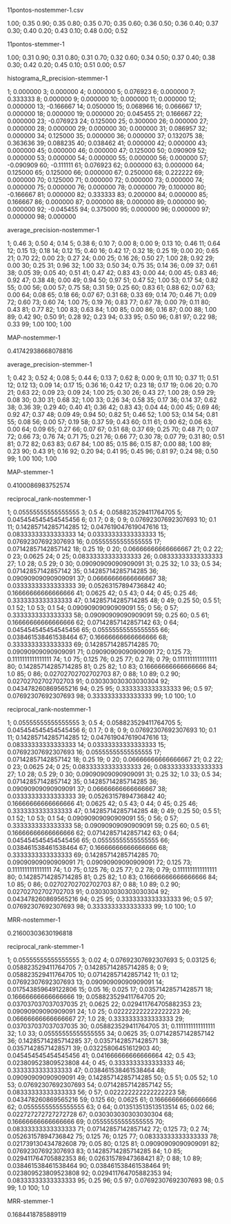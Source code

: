 11pontos-nostemmer-1.csv

1.00; 0.35
0.90; 0.35
0.80; 0.35
0.70; 0.35
0.60; 0.36
0.50; 0.36
0.40; 0.37
0.30; 0.40
0.20; 0.43
0.10; 0.48
0.00; 0.52


11pontos-stemmer-1


1.00; 0.31
0.90; 0.31
0.80; 0.31
0.70; 0.32
0.60; 0.34
0.50; 0.37
0.40; 0.38
0.30; 0.42
0.20; 0.45
0.10; 0.51
0.00; 0.57


histograma_R_precision-stemmer-1

1; 0.000000
3; 0.000000
4; 0.000000
5; 0.076923
6; 0.000000
7; 0.333333
8; 0.000000
9; 0.000000
10; 0.000000
11; 0.000000
12; 0.000000
13; -0.166667
14; 0.050000
15; 0.068966
16; 0.066667
17; 0.000000
18; 0.000000
19; 0.000000
20; 0.045455
21; 0.166667
22; 0.000000
23; -0.076923
24; 0.125000
25; 0.300000
26; 0.000000
27; 0.000000
28; 0.000000
29; 0.000000
30; 0.000000
31; 0.086957
32; 0.000000
34; 0.125000
35; 0.000000
36; 0.000000
37; 0.132075
38; 0.363636
39; 0.088235
40; 0.038462
41; 0.000000
42; 0.000000
43; 0.000000
45; 0.000000
46; 0.000000
47; 0.125000
50; 0.090909
52; 0.000000
53; 0.000000
54; 0.000000
55; 0.000000
56; 0.000000
57; -0.090909
60; -0.111111
61; 0.076923
62; 0.000000
63; 0.000000
64; 0.125000
65; 0.125000
66; 0.000000
67; 0.250000
68; 0.222222
69; 0.000000
70; 0.125000
71; 0.000000
72; 0.000000
73; 0.000000
74; 0.000000
75; 0.000000
76; 0.000000
78; 0.000000
79; 0.100000
80; -0.166667
81; 0.000000
82; 0.333333
83; 0.200000
84; 0.000000
85; 0.166667
86; 0.000000
87; 0.000000
88; 0.000000
89; 0.000000
90; 0.000000
92; -0.045455
94; 0.375000
95; 0.000000
96; 0.000000
97; 0.000000
98; 0.000000


average_precision-nostemmer-1

1; 0.46
3; 0.50
4; 0.14
5; 0.38
6; 0.10
7; 0.00
8; 0.00
9; 0.13
10; 0.46
11; 0.64
12; 0.15
13; 0.18
14; 0.12
15; 0.40
16; 0.42
17; 0.32
18; 0.25
19; 0.00
20; 0.65
21; 0.70
22; 0.00
23; 0.27
24; 0.00
25; 0.16
26; 0.50
27; 1.00
28; 0.92
29; 0.00
30; 0.25
31; 0.96
32; 1.00
33; 0.50
34; 0.75
35; 0.14
36; 0.09
37; 0.61
38; 0.05
39; 0.05
40; 0.51
41; 0.47
42; 0.83
43; 0.00
44; 0.00
45; 0.83
46; 0.92
47; 0.38
48; 0.00
49; 0.94
50; 0.97
51; 0.47
52; 1.00
53; 0.17
54; 0.82
55; 0.00
56; 0.00
57; 0.75
58; 0.31
59; 0.25
60; 0.83
61; 0.88
62; 0.07
63; 0.00
64; 0.08
65; 0.18
66; 0.07
67; 0.31
68; 0.33
69; 0.14
70; 0.46
71; 0.09
72; 0.60
73; 0.60
74; 1.00
75; 0.19
76; 0.83
77; 0.67
78; 0.00
79; 0.11
80; 0.43
81; 0.77
82; 1.00
83; 0.63
84; 1.00
85; 0.00
86; 0.16
87; 0.00
88; 1.00
89; 0.42
90; 0.50
91; 0.28
92; 0.23
94; 0.33
95; 0.50
96; 0.81
97; 0.22
98; 0.33
99; 1.00
100; 1.00

MAP-nostemmer-1

0.41742938668078816


average_precision-stemmer-1

1; 0.42
3; 0.52
4; 0.08
5; 0.44
6; 0.13
7; 0.62
8; 0.00
9; 0.11
10; 0.37
11; 0.51
12; 0.12
13; 0.09
14; 0.17
15; 0.36
16; 0.42
17; 0.23
18; 0.17
19; 0.06
20; 0.70
21; 0.63
22; 0.09
23; 0.09
24; 1.00
25; 0.30
26; 0.43
27; 1.00
28; 0.59
29; 0.08
30; 0.30
31; 0.68
32; 1.00
33; 0.26
34; 0.58
35; 0.17
36; 0.14
37; 0.62
38; 0.36
39; 0.29
40; 0.40
41; 0.36
42; 0.83
43; 0.04
44; 0.00
45; 0.69
46; 0.92
47; 0.37
48; 0.09
49; 0.94
50; 0.82
51; 0.46
52; 1.00
53; 0.14
54; 0.81
55; 0.08
56; 0.00
57; 0.19
58; 0.37
59; 0.43
60; 0.11
61; 0.90
62; 0.06
63; 0.00
64; 0.09
65; 0.27
66; 0.07
67; 0.51
68; 0.37
69; 0.25
70; 0.48
71; 0.07
72; 0.66
73; 0.76
74; 0.71
75; 0.21
76; 0.66
77; 0.30
78; 0.07
79; 0.31
80; 0.51
81; 0.72
82; 0.63
83; 0.67
84; 1.00
85; 0.15
86; 0.15
87; 0.00
88; 1.00
89; 0.23
90; 0.43
91; 0.16
92; 0.20
94; 0.41
95; 0.45
96; 0.81
97; 0.24
98; 0.50
99; 1.00
100; 1.00


MAP-stemmer-1

0.4100086983752574


reciprocal_rank-nostemmer-1

1; 0.05555555555555555
3; 0.5
4; 0.058823529411764705
5; 0.045454545454545456
6; 0.1
7; 0
8; 0
9; 0.07692307692307693
10; 0.1
11; 0.14285714285714285
12; 0.047619047619047616
13; 0.08333333333333333
14; 0.03333333333333333
15; 0.07692307692307693
16; 0.05555555555555555
17; 0.07142857142857142
18; 0.25
19; 0
20; 0.06666666666666667
21; 0.2
22; 0
23; 0.0625
24; 0
25; 0.08333333333333333
26; 0.08333333333333333
27; 1.0
28; 0.5
29; 0
30; 0.09090909090909091
31; 0.25
32; 1.0
33; 0.5
34; 0.07142857142857142
35; 0.14285714285714285
36; 0.09090909090909091
37; 0.06666666666666667
38; 0.03333333333333333
39; 0.05263157894736842
40; 0.16666666666666666
41; 0.0625
42; 0.5
43; 0
44; 0
45; 0.25
46; 0.3333333333333333
47; 0.14285714285714285
48; 0
49; 0.25
50; 0.5
51; 0.1
52; 1.0
53; 0.1
54; 0.09090909090909091
55; 0
56; 0
57; 0.3333333333333333
58; 0.09090909090909091
59; 0.25
60; 0.5
61; 0.16666666666666666
62; 0.07142857142857142
63; 0
64; 0.045454545454545456
65; 0.05555555555555555
66; 0.038461538461538464
67; 0.16666666666666666
68; 0.3333333333333333
69; 0.14285714285714285
70; 0.09090909090909091
71; 0.09090909090909091
72; 0.125
73; 0.1111111111111111
74; 1.0
75; 0.125
76; 0.25
77; 0.2
78; 0
79; 0.1111111111111111
80; 0.14285714285714285
81; 0.25
82; 1.0
83; 0.16666666666666666
84; 1.0
85; 0
86; 0.02702702702702703
87; 0
88; 1.0
89; 0.2
90; 0.02702702702702703
91; 0.030303030303030304
92; 0.043478260869565216
94; 0.25
95; 0.3333333333333333
96; 0.5
97; 0.07692307692307693
98; 0.3333333333333333
99; 1.0
100; 1.0


reciprocal_rank-nostemmer-1

1; 0.05555555555555555
3; 0.5
4; 0.058823529411764705
5; 0.045454545454545456
6; 0.1
7; 0
8; 0
9; 0.07692307692307693
10; 0.1
11; 0.14285714285714285
12; 0.047619047619047616
13; 0.08333333333333333
14; 0.03333333333333333
15; 0.07692307692307693
16; 0.05555555555555555
17; 0.07142857142857142
18; 0.25
19; 0
20; 0.06666666666666667
21; 0.2
22; 0
23; 0.0625
24; 0
25; 0.08333333333333333
26; 0.08333333333333333
27; 1.0
28; 0.5
29; 0
30; 0.09090909090909091
31; 0.25
32; 1.0
33; 0.5
34; 0.07142857142857142
35; 0.14285714285714285
36; 0.09090909090909091
37; 0.06666666666666667
38; 0.03333333333333333
39; 0.05263157894736842
40; 0.16666666666666666
41; 0.0625
42; 0.5
43; 0
44; 0
45; 0.25
46; 0.3333333333333333
47; 0.14285714285714285
48; 0
49; 0.25
50; 0.5
51; 0.1
52; 1.0
53; 0.1
54; 0.09090909090909091
55; 0
56; 0
57; 0.3333333333333333
58; 0.09090909090909091
59; 0.25
60; 0.5
61; 0.16666666666666666
62; 0.07142857142857142
63; 0
64; 0.045454545454545456
65; 0.05555555555555555
66; 0.038461538461538464
67; 0.16666666666666666
68; 0.3333333333333333
69; 0.14285714285714285
70; 0.09090909090909091
71; 0.09090909090909091
72; 0.125
73; 0.1111111111111111
74; 1.0
75; 0.125
76; 0.25
77; 0.2
78; 0
79; 0.1111111111111111
80; 0.14285714285714285
81; 0.25
82; 1.0
83; 0.16666666666666666
84; 1.0
85; 0
86; 0.02702702702702703
87; 0
88; 1.0
89; 0.2
90; 0.02702702702702703
91; 0.030303030303030304
92; 0.043478260869565216
94; 0.25
95; 0.3333333333333333
96; 0.5
97; 0.07692307692307693
98; 0.3333333333333333
99; 1.0
100; 1.0


MRR-nostemmer-1

0.21600303630196818


reciprocal_rank-stemmer-1

1; 0.05555555555555555
3; 0.02
4; 0.07692307692307693
5; 0.03125
6; 0.058823529411764705
7; 0.14285714285714285
8; 0
9; 0.058823529411764705
10; 0.07142857142857142
11; 0.1
12; 0.07692307692307693
13; 0.09090909090909091
14; 0.017543859649122806
15; 0.05
16; 0.025
17; 0.03571428571428571
18; 0.16666666666666666
19; 0.058823529411764705
20; 0.037037037037037035
21; 0.0625
22; 0.029411764705882353
23; 0.09090909090909091
24; 1.0
25; 0.022222222222222223
26; 0.06666666666666667
27; 1.0
28; 0.3333333333333333
29; 0.037037037037037035
30; 0.058823529411764705
31; 0.1111111111111111
32; 1.0
33; 0.05555555555555555
34; 0.0625
35; 0.07142857142857142
36; 0.14285714285714285
37; 0.03571428571428571
38; 0.03571428571428571
39; 0.03225806451612903
40; 0.045454545454545456
41; 0.041666666666666664
42; 0.5
43; 0.023809523809523808
44; 0
45; 0.3333333333333333
46; 0.3333333333333333
47; 0.038461538461538464
48; 0.09090909090909091
49; 0.14285714285714285
50; 0.5
51; 0.05
52; 1.0
53; 0.07692307692307693
54; 0.07142857142857142
55; 0.08333333333333333
56; 0
57; 0.022222222222222223
58; 0.043478260869565216
59; 0.125
60; 0.0625
61; 0.16666666666666666
62; 0.05555555555555555
63; 0
64; 0.013513513513513514
65; 0.02
66; 0.022727272727272728
67; 0.030303030303030304
68; 0.16666666666666666
69; 0.05555555555555555
70; 0.08333333333333333
71; 0.07142857142857142
72; 0.125
73; 0.2
74; 0.05263157894736842
75; 0.125
76; 0.125
77; 0.08333333333333333
78; 0.021739130434782608
79; 0.05
80; 0.125
81; 0.09090909090909091
82; 0.07692307692307693
83; 0.14285714285714285
84; 1.0
85; 0.029411764705882353
86; 0.02631578947368421
87; 0
88; 1.0
89; 0.038461538461538464
90; 0.038461538461538464
91; 0.023809523809523808
92; 0.029411764705882353
94; 0.08333333333333333
95; 0.25
96; 0.5
97; 0.07692307692307693
98; 0.5
99; 1.0
100; 1.0


MRR-stemmer-1

0.1684418785889119